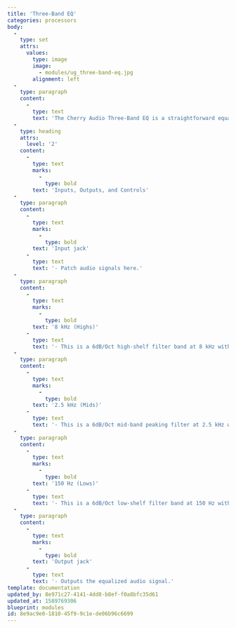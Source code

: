 ```yaml
---
title: 'Three-Band EQ'
categories: processors
body:
  -
    type: set
    attrs:
      values:
        type: image
        image:
          - modules/ug_three-band-eq.jpg
        alignment: left
  -
    type: paragraph
    content:
      -
        type: text
        text: 'The Cherry Audio Three-Band EQ is a straightforward equalizer with 15dB of cut or boost at 150 Hz, 2.5 kHz, and 8 kHz. This is a simple Low/Mid/High EQ useful for changing the tonal balance of an audio signal.'
  -
    type: heading
    attrs:
      level: '2'
    content:
      -
        type: text
        marks:
          -
            type: bold
        text: 'Inputs, Outputs, and Controls'
  -
    type: paragraph
    content:
      -
        type: text
        marks:
          -
            type: bold
        text: 'Input jack'
      -
        type: text
        text: '- Patch audio signals here.'
  -
    type: paragraph
    content:
      -
        type: text
        marks:
          -
            type: bold
        text: '8 kHz (Highs)'
      -
        type: text
        text: '- This is a 6dB/Oct high-shelf filter band at 8 kHz with up to 15dB of cut or boost. Turning the knob to the left cuts the "highs" while moving it to the right will boost them.'
  -
    type: paragraph
    content:
      -
        type: text
        marks:
          -
            type: bold
        text: '2.5 kHz (Mids)'
      -
        type: text
        text: '- This is a 6dB/Oct mid-band peaking filter at 2.5 kHz with up to 15dB of cut or boost. Turning the knob to the left cuts the "mids" while moving it to the right will boost them.'
  -
    type: paragraph
    content:
      -
        type: text
        marks:
          -
            type: bold
        text: '150 Hz (Lows)'
      -
        type: text
        text: '- This is a 6dB/Oct low-shelf filter band at 150 Hz with up to 15dB of cut or boost. Turning the knob to the left cuts the "lows" while moving it to the right will boost them.'
  -
    type: paragraph
    content:
      -
        type: text
        marks:
          -
            type: bold
        text: 'Output jack'
      -
        type: text
        text: '- Outputs the equalized audio signal.'
template: documentation
updated_by: 8e971c27-4141-4dd8-b8ef-f0a8bfc35d61
updated_at: 1589769306
blueprint: modules
id: 8e9ac9e0-1810-45f9-9c1e-de06b96c6699
---
```

